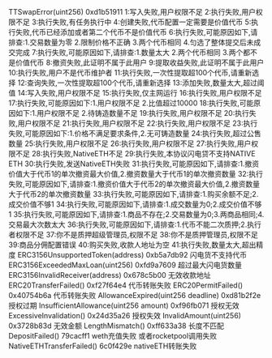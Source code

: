 TTSwapError(uint256) 0xd1b51911 
1:写入失败,用户权限不足
2:执行失败,用户权限不足
3:执行失败,有任务执行中
4:创建失败,代币配置一定需要是价值代币
5:执行失败,代币已经添加或者第二个代币不是价值代币
6:执行失败,可能原因如下,请排查:1.交易数量为零 2.限制价格不正确 3.两个代币相同 4.匀选了整体提交后未成交完成
7:执行失败,可能原因如下,请排查:1.数量太大 2.两个代币相同 3.两个都不是价值代币
8:撤资失败,此证明不属于此用户
9:提取收益失败,此证明不属于此用户
10:执行失败,用户不是代币维护者
11:执行失败,一次性提取超100个代币,请重新选择
12:查询失败,一次性提取超100个代币,请重新选择
13:添加失败,数量太大,超过阈值
14:写入失败,用户权限不足
15:执行失败,仅主网运行
16:执行失败,用户权限不足
17:执行失败,可能原因如下:1.用户权限不足 2.比值超过10000
18:执行失败,可能原因如下:1.用户权限不足 2.待铸造数量不足
19:执行失败,用户权限不足
20:执行失败,用户权限不足
21:执行失败,用户权限不足
22:执行失败,用户权限不足
23:执行失败,可能原因如下:1.价格不满足要求条件,2.无可铸造数量
24:执行失败,超过公售数量
25:执行失败,用户权限不足
26:执行失败,用户权限不足
27:执行失败,用户权限不足
28:执行失败,NativeETH不足
29:执行失败,本协议闪电贷不支持NATIVE ETH
30:执行失败,发送NativeETH失败
31:执行失败,可能原因如下,请排查:1.撤资价值大于代币1的单次撤资最大价值,2.撤资数量大于代币1的单次撤资数量
32:执行失败,可能原因如下,请排查:1.撤资价值大于代币2的单次撤资最大价值,2.撤资数量大于代币2的单次撤资数量
33:执行失败,可能原因如下,请排查:1.购买余额不足;2.成交价值不够1
34:执行失败,可能原因如下,请排查:1.成交数量为0;2.成交价值不够1
35:执行失败,可能原因如下,请排查:1.商品不存在;2.交易数量为0;3.两商品相同;4.交易最大次数太大
36:执行失败,可能原因如下,请排查:1.代币不能二次质押;2.执行者权限不足
37:你不是质押超级管理员,权限不足
38:你不是质押管理员,权限不足
39:商品分佣配置错误
40:购买失败,收款人地址为空
41:执行失败,数量太大,超出精度
ERC3156UnsupportedToken(address) 0xb5a7db92 闪电货不支持代币
ERC3156ExceededMaxLoan(uint256)  0xfd9a7609 超过最大闪电货数量
ERC3156InvalidReceiver(address) 0x678c5b00 无效收款地址
ERC20TransferFailed() 0xf27f64e4 代币转账失败
ERC20PermitFailed() 0x40754b6a 代币转账失败
AllowanceExpired(uint256 deadline) 0xd81b2f2e 授权过期
InsufficientAllowance(uint256 amount) 0xf96fb071 授权无效
ExcessiveInvalidation() 0x24d35a26 授权失效
InvalidAmount(uint256)  0x3728b83d 无效金额
LengthMismatch() 0xff633a38 长度不匹配
DepositFailed() 79cacff1 weth充值失败 或者rocketpool调用失败 
NativeETHTransferFailed()  6c0f429e nativeETH转账失败